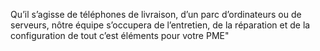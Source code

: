 ---
---
Qu’il s’agisse de téléphones de livraison, d’un parc d’ordinateurs ou de serveurs, nôtre équipe s’occupera de l’entretien, de la réparation et de la configuration de tout c’est éléments pour votre PME"